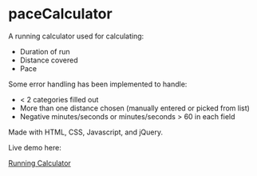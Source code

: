 # paceCalculator

A running calculator used for calculating:
* Duration of run
* Distance covered
* Pace

Some error handling has been implemented to handle:
* < 2 categories filled out
* More than one distance chosen (manually entered or picked from list)
* Negative minutes/seconds or minutes/seconds > 60 in each field

Made with HTML, CSS, Javascript, and jQuery.

Live demo here: 

[Running Calculator](http://codepen.io/MCatha/full/ZBoWKp/)

